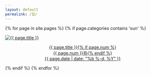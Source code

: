 ```yaml
---
layout: default
permalink: /일/
---
```

<script>
	window.onload=function(){document.getElementById("msun").className="ctd"};
</script>
{% for page in site.pages %}
{% if page.categories contains 'sun' %}
<div class="img">
<a href="{{ page.url | prepend: site.baseurl }}">
<img src="{{ page.img }}" alt="{{ page.title }}">
<div class="desc"><p style="text-align: center;">{{ page.title }}{% if page.num %}<br>{{ page.num }}화{% endif %}<br>{{ page.date | date: "%b %-d, %Y" }}</p>
</div></a>
</div>
{% endif %}
{% endfor %}